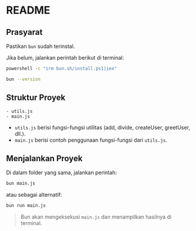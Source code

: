 # README

## Prasyarat

Pastikan `bun` sudah terinstal.

Jika belum, jalankan perintah berikut di terminal:

```bash
powershell -c "irm bun.sh/install.ps1|iex"

bun --version
```

## Struktur Proyek

```
- utils.js
- main.js
```

* `utils.js` berisi fungsi-fungsi utilitas (add, divide, createUser, greetUser, dll.).
* `main.js` berisi contoh penggunaan fungsi-fungsi dari `utils.js`.

## Menjalankan Proyek

Di dalam folder yang sama, jalankan perintah:

```bash
bun main.js
```

atau sebagai alternatif:

```bash
bun run main.js
```

> Bun akan mengeksekusi `main.js` dan menampilkan hasilnya di terminal.
